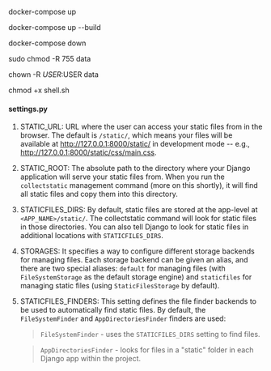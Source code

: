 docker-compose up

docker-compose up --build

docker-compose down

sudo chmod -R 755 data

chown -R $USER:$USER data

chmod +x shell.sh


#### settings.py

1. STATIC_URL: URL where the user can access your static files from in the browser. The default is `/static/`, which means your files will be available at http://127.0.0.1:8000/static/ in development mode -- e.g., http://127.0.0.1:8000/static/css/main.css.

2. STATIC_ROOT: The absolute path to the directory where your Django application will serve your static files from. When you run the `collectstatic` management command (more on this shortly), it will find all static files and copy them into this directory.

3. STATICFILES_DIRS: By default, static files are stored at the app-level at `<APP_NAME>/static/`. The collectstatic command will look for static files in those directories. You can also tell Django to look for static files in additional locations with `STATICFILES_DIRS`.

4. STORAGES: It specifies a way to configure different storage backends for managing files. Each storage backend can be given an alias, and there are two special aliases: `default` for managing files (with `FileSystemStorage` as the default storage engine) and `staticfiles` for managing static files (using `StaticFilesStorage` by default).

5. STATICFILES_FINDERS: This setting defines the file finder backends to be used to automatically find static files. By default, the           `FileSystemFinder` and `AppDirectoriesFinder` finders are used:

    > `FileSystemFinder` - uses the `STATICFILES_DIRS` setting to find files.

    > `AppDirectoriesFinder` - looks for files in a "static" folder in each Django app within the project.